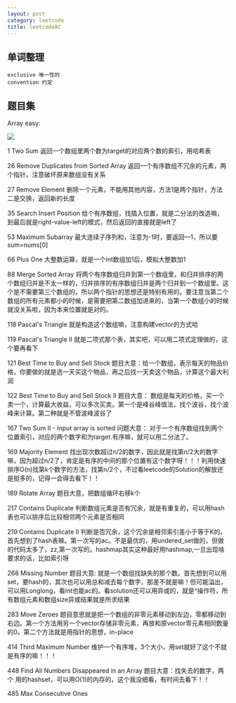 ```yaml
---
layout: post
category: leetcode
title: leetcodeAC
---
```


## 单词整理
```
exclusive 唯一性的
convention 约定

```

## 题目集
Array easy:

![](https://i.imgur.com/R6xw2wg.png)

1	Two Sum    返回一个数组里两个数为target的对应两个数的索引，用哈希表

26  Remove Duplicates from Sorted Array    	返回一个有序数组不冗余的元素，两个指针。注意破坏原来数组没有关系

27	Remove Element    删除一个元素，不能用其他内容，方法1是两个指针，方法二是交换，返回新的长度

35  Search Insert Position  给个有序数组，找插入位置，就是二分法的改造嘛，到最后就是right-value-left的模式，然后返回的直接就是left了

53	Maximum Subarray        最大连续子序列和，注意为-1时，要返回—1，所以要sum=nums[0]

66  Plus One    大整数运算，就是一个int数组加1后，模拟大整数加1

88  Merge Sorted Array  将两个有序数组归并到第一个数组里，和归并排序的两个数组归并是不太一样的，归并排序的有序数组归并是两个归并到一个数组里。这个是不需要第三个数组的，所以两个指针的思想还是特别有用的。要注意当第二个数组的所有元素都小的时候，是需要把第二数组加进来的，当第一个数组小的时候就没关系啦，因为本来位置就是对的。

118	 Pascal's Triangle     就是构造这个数组嘛，注意构建vector的方式哈   

119  Pascal's Triangle II   就是二项式那个表，其实吧，可以用二项式定理做的，这个要再看下

121	 Best Time to Buy and Sell Stock        题目大意：给一个数组，表示每天的物品价格，你要做的就是选一天买这个物品，再之后找一天卖这个物品，计算这个最大利润

122	 Best Time to Buy and Sell Stock II    题目大意： 数组是每天的价格，买一个卖一个，计算最大收益，可以多次买卖。第一个是峰谷峰值法，找个波谷，找个波峰来计算。第二种就是不管波峰波谷了

167	 Two Sum II - Input array is sorted    问题大意： 对于一个有序数组找到两个位置索引，对应的两个数字和为target.有序嘛，就可以用二分法了。

169	 Majority Element    找出现次数超过n/2的数字，因此就是找第n/2大的数字嘛，因为超过n/2了，肯定是有序的中间的那个位置有这个数字呀！！！利用快速排序O(n)找第k个数字的方法，找第n/2个，不过看leetcode的Solution的解放还是挺多的，记得一会得去看下！！

189	 Rotate Array    题目大意，把数组循环右移k个

217  Contains Duplicate    判断数组元素是否有冗余，就是有重复的，可以用hash表也可以排序后比较相邻两个元素是否相同

219  Contains Duplicate II   判断是否冗余，这个冗余是相邻索引差小于等于K的。首先想到了hash表嘛。第一次写的ac。不是最优的，用undered_set做的，但做的代码太多了，zz,第一次写的。hashmap其实这种最好用hashmap,一旦出现啥要求的话，比如索引呀

268	 Missing Number    题目大意: 就是一个数组找缺失的那个数。首先想到可以用set，要hash的，其次也可以用总和减去每个数字，那差不就是嘛！但可能溢出，可以用Longlong，看int也能ac的。看solution还可以用异或的，就是^操作符，所有数组元素和数组size异或结果就是所求结果

283	 Move Zeroes  题目意思就是把一个数组的非零元素移动到左边，零都移动到右边。第一个方法用另一个vector存储非零元素，再放和原vector零元素相同数量的0。第二个方法就是用指针的思想，in-place    

414	 Third Maximum Number    维护一个有序堆，3个大小，用set就好了这个不就是有序的嘛！！！

448	 Find All Numbers Disappeared in an Array    	题目大意：找失去的数字，两个  用的hashset，可以用O(1)的内存的，这个我没细看，有时间去看下！！

485	 Max Consecutive Ones    